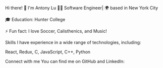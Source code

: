 Hi there! 👋 I'm Antony Lu
👨‍💻 Software Engineer| 🌍 based in New York City

🎓 Education: Hunter College

⚡ Fun fact: I love Soccer, Calisthenics, and Music!

Skills
I have experience in a wide range of technologies, including:

React, Redux, C, JavaScript, C++, Python

Connect with me
You can find me on GitHub and LinkedIn:
